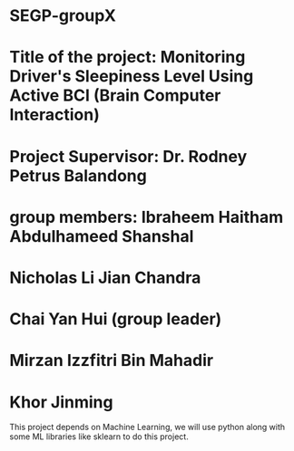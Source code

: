 # SEGP-groupX
# Title of the project: Monitoring Driver's Sleepiness Level Using Active BCI (Brain Computer Interaction)
# Project Supervisor:   Dr. Rodney Petrus Balandong
# group members:    Ibraheem Haitham Abdulhameed Shanshal 
#                   Nicholas Li Jian Chandra
#                   Chai Yan Hui  (group leader)
#                   Mirzan Izzfitri Bin Mahadir
#                   Khor Jinming

This project depends on Machine Learning, we will use python along with some ML libraries like sklearn to do this project.

